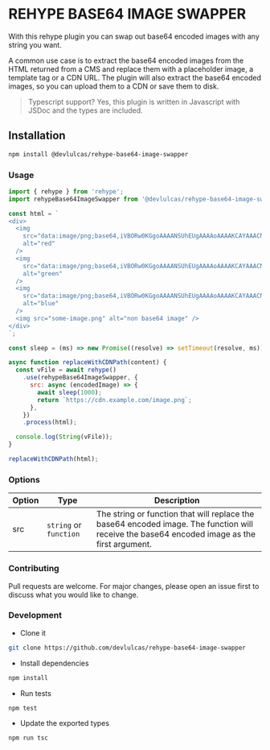 # REHYPE BASE64 IMAGE SWAPPER

With this rehype plugin you can swap out base64 encoded images with any string you want.

A common use case is to extract the base64 encoded images from the HTML returned from a CMS and replace them with a placeholder image, a template tag or a CDN URL.
The plugin will also extract the base64 encoded images, so you can upload them to a CDN or save them to disk.

> Typescript support?
> Yes, this plugin is written in Javascript with JSDoc and the types are included.

## Installation

```bash
npm install @devlulcas/rehype-base64-image-swapper
```

### Usage

```js
import { rehype } from 'rehype';
import rehypeBase64ImageSwapper from '@devlulcas/rehype-base64-image-swapper';

const html = `
<div>
  <img
    src="data:image/png;base64,iVBORw0KGgoAAAANSUhEUgAAAAoAAAAKCAYAAACNMs+9AAAAFUlEQVR42mP8z8BQz0AEYBxVSF+FABJADveWkH6oAAAAAElFTkSuQmCC"
    alt="red"
  />
  <img
    src="data:image/png;base64,iVBORw0KGgoAAAANSUhEUgAAAAoAAAAKCAYAAACNMs+9AAAAFUlEQVR42mNk+M9Qz0AEYBxVSF+FAAhKDveksOjmAAAAAElFTkSuQmCC"
    alt="green"
  />
  <img
    src="data:image/png;base64,iVBORw0KGgoAAAANSUhEUgAAAAoAAAAKCAYAAACNMs+9AAAAFUlEQVR42mNkYPhfz0AEYBxVSF+FAP5FDvcfRYWgAAAAAElFTkSuQmCC"
    alt="blue"
  />
  <img src="some-image.png" alt="non base64 image" />
</div>
`;

const sleep = (ms) => new Promise((resolve) => setTimeout(resolve, ms));

async function replaceWithCDNPath(content) {
  const vFile = await rehype()
    .use(rehypeBase64ImageSwapper, {
      src: async (encodedImage) => {
        await sleep(1000);
        return `https://cdn.example.com/image.png`;
      },
    })
    .process(html);

  console.log(String(vFile));
}

replaceWithCDNPath(html);
```

### Options

| Option | Type                   | Description                                                                                                                                  |
| ------ | ---------------------- | -------------------------------------------------------------------------------------------------------------------------------------------- |
| src    | `string` or `function` | The string or function that will replace the base64 encoded image. The function will receive the base64 encoded image as the first argument. |

### Contributing

Pull requests are welcome. For major changes, please open an issue first to discuss what you would like to change.

### Development

- Clone it

```bash
git clone https://github.com/devlulcas/rehype-base64-image-swapper
```

- Install dependencies

```bash
npm install
```

- Run tests

```bash
npm test
```

- Update the exported types

```bash
npm run tsc
```
